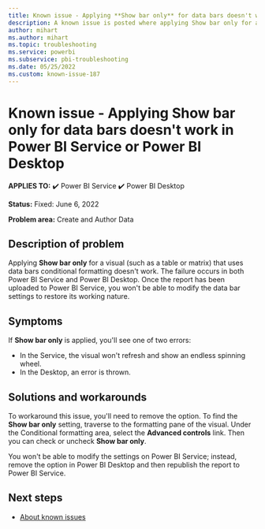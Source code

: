 ```yaml
---
title: Known issue - Applying **Show bar only** for data bars doesn't work in Power BI Service or Power BI Desktop
description: A known issue is posted where applying Show bar only for a visual that uses data bars conditional formatting doesn't work.
author: mihart
ms.author: mihart
ms.topic: troubleshooting  
ms.service: powerbi
ms.subservice: pbi-troubleshooting
ms.date: 05/25/2022
ms.custom: known-issue-187
---
```


# Known issue - Applying **Show bar only** for data bars doesn't work in Power BI Service or Power BI Desktop

**APPLIES TO:** ✔️ Power BI Service ✔️ Power BI Desktop

**Status:** Fixed: June 6, 2022

**Problem area:** Create and Author Data

## Description of problem

Applying **Show bar only** for a visual (such as a table or matrix) that uses data bars conditional formatting doesn't work.  The failure occurs in both Power BI Service and Power BI Desktop.  Once the report has been uploaded to Power BI Service, you won't be able to modify the data bar settings to restore its working nature.

## Symptoms

If **Show bar only** is applied, you'll see one of two errors:

* In the Service, the visual won't refresh and show an endless spinning wheel.
* In the Desktop, an error is thrown.

## Solutions and workarounds

To workaround this issue, you'll need to remove the option. To find the **Show bar only** setting, traverse to the formatting pane of the visual.  Under the Conditional formatting area, select the **Advanced controls** link.  Then you can check or uncheck **Show bar only**. <p>

You won't be able to modify the settings on Power BI Service; instead, remove the option in Power BI Desktop and then republish the report to Power BI Service.

## Next steps

- [About known issues](power-bi-known-issues.md)
